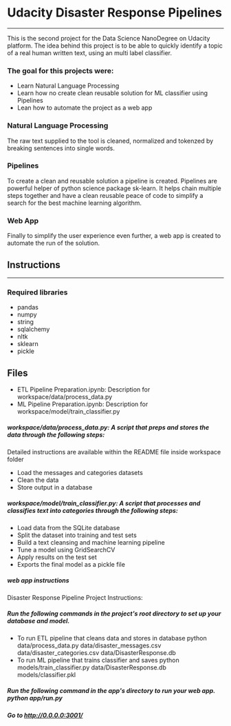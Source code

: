 # Udacity Disaster Response Pipelines
_______________________________________________________________________________
This is the second project for the Data Science NanoDegree on Udacity platform.
The idea behind this project is to be able to quickly identify a topic of a real human written text, using an multi label classifier.
### The goal for this projects were:
* Learn Natural Language Processing
* Learn how no create clean reusable solution for ML classifier using Pipelines
* Lean how to automate the project as a web app

### Natural Language Processing
The raw text supplied to the tool is cleaned, normalized and tokenzed by breaking sentences into single words.

### Pipelines 
To create a clean and reusable solution a pipeline is created. Pipelines are powerful helper of python science package sk-learn.
It helps chain multiple steps together and have a clean reusable peace of code to simplify a search for the best machine learning algorithm.

### Web App
Finally to simplify the user experience even further, a web app is created to automate the run of the solution.

## Instructions
_____________________________________________________________________________________________
### Required libraries
* pandas
* numpy
* string
* sqlalchemy
* nltk
* sklearn
* pickle

## Files
- ETL Pipeline Preparation.ipynb: Description for workspace/data/process_data.py
- ML Pipeline Preparation.ipynb: Description for workspace/model/train_classifier.py

##### workspace/data/process_data.py: A script that preps and stores the data through the following steps:
Detailed instructions are available within the README file inside workspace folder
* Load the messages and categories datasets
* Clean the data
* Store output in a database
##### workspace/model/train_classifier.py: A script that processes and classifies text into categories through the following steps:
* Load data from the SQLite database
* Split the dataset into training and test sets
* Build a text cleansing and machine learning pipeline
* Tune a model using GridSearchCV
* Apply results on the test set
* Exports the final model as a pickle file

##### web app instructions
Disaster Response Pipeline Project
Instructions:
##### Run the following commands in the project's root directory to set up your database and model.

* To run ETL pipeline that cleans data and stores in database python data/process_data.py data/disaster_messages.csv data/disaster_categories.csv data/DisasterResponse.db
* To run ML pipeline that trains classifier and saves python models/train_classifier.py data/DisasterResponse.db models/classifier.pkl
##### Run the following command in the app's directory to run your web app. python app/run.py

##### Go to http://0.0.0.0:3001/
